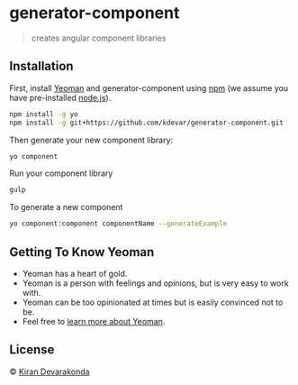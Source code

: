 # generator-component 
> creates angular component libraries

## Installation

First, install [Yeoman](http://yeoman.io) and generator-component using [npm](https://www.npmjs.com/) (we assume you have pre-installed [node.js](https://nodejs.org/)).

```bash
npm install -g yo
npm install -g git+https://github.com/kdevar/generator-component.git
```

Then generate your new component library:

```bash
yo component
```

Run your component library

```bash
gulp
```

To generate a new component
```bash
yo component:component componentName --generateExample
```


## Getting To Know Yeoman

 * Yeoman has a heart of gold.
 * Yeoman is a person with feelings and opinions, but is very easy to work with.
 * Yeoman can be too opinionated at times but is easily convinced not to be.
 * Feel free to [learn more about Yeoman](http://yeoman.io/).

## License

 © [Kiran Devarakonda]()


[npm-image]: https://badge.fury.io/js/generator-component.svg
[npm-url]: https://npmjs.org/package/generator-component
[travis-image]: https://travis-ci.org/kdevar/generator-component.svg?branch=master
[travis-url]: https://travis-ci.org/kdevar/generator-component
[daviddm-image]: https://david-dm.org/kdevar/generator-component.svg?theme=shields.io
[daviddm-url]: https://david-dm.org/kdevar/generator-component
